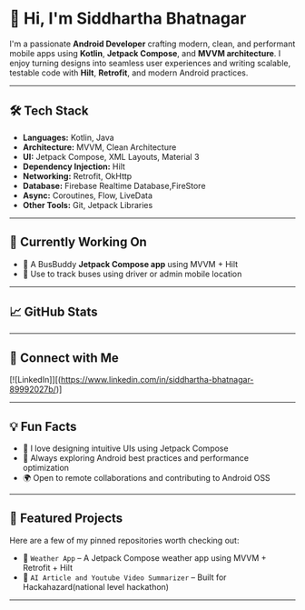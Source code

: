 # 👋 Hi, I'm Siddhartha Bhatnagar

I'm a passionate **Android Developer** crafting modern, clean, and performant mobile apps using **Kotlin**, **Jetpack Compose**, and **MVVM architecture**. I enjoy turning designs into seamless user experiences and writing scalable, testable code with **Hilt**, **Retrofit**, and modern Android practices.

---

## 🛠️ Tech Stack

- **Languages:** Kotlin, Java
- **Architecture:** MVVM, Clean Architecture
- **UI:** Jetpack Compose, XML Layouts, Material 3
- **Dependency Injection:** Hilt
- **Networking:** Retrofit, OkHttp
- **Database:** Firebase Realtime Database,FireStore
- **Async:** Coroutines, Flow, LiveData
- **Other Tools:** Git, Jetpack Libraries

---

## 🚀 Currently Working On

- 📱 A BusBuddy **Jetpack Compose app** using MVVM + Hilt
- 🔧 Use to track buses using driver or admin mobile location

---

## 📈 GitHub Stats



---

## 🔗 Connect with Me

[![LinkedIn]][(https://www.linkedin.com/in/siddhartha-bhatnagar-89992027b/)]

---

## 💡 Fun Facts

- 🎨 I love designing intuitive UIs using Jetpack Compose
- 🧠 Always exploring Android best practices and performance optimization
- 🌍 Open to remote collaborations and contributing to Android OSS

---

## 📌 Featured Projects

Here are a few of my pinned repositories worth checking out:

- 🔄 `Weather App` – A Jetpack Compose weather app using MVVM + Retrofit + Hilt
- 🧭 `AI Article and Youtube Video Summarizer` – Built for Hackahazard(national level hackathon)

---
